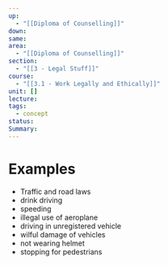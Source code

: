 ```yaml
---
up:
  - "[[Diploma of Counselling]]"
down: 
same: 
area:
  - "[[Diploma of Counselling]]"
section:
  - "[[3 - Legal Stuff]]"
course:
  - "[[3.1 - Work Legally and Ethically]]"
unit: []
lecture: 
tags:
  - concept
status: 
Summary: 
---
```

# Examples
- Traffic and road laws
- drink driving
- speeding
- illegal use of aeroplane
- driving in unregistered vehicle
- wilful damage of vehicles
- not wearing helmet
- stopping for pedestrians
